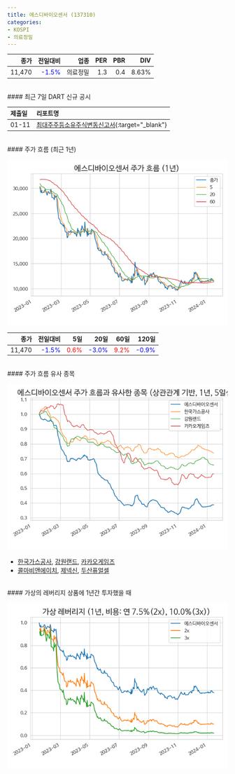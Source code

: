 ```yaml
---
title: 에스디바이오센서 (137310)
categories:
- KOSPI
- 의료정밀
---
```


|**종가**|**전일대비**|**업종**|**PER**|**PBR**|**DIV**|
|-------:|-----------:|-------:|------:|------:|------:|
|11,470|<span style="color: blue">-1.5%</span>|의료정밀|1.3|0.4|8.63%|

<!-- more -->

<br>
#### 최근 7일 DART 신규 공시


|**제출일**|**리포트명**|
|:-----|:-------|
|01-11|[최대주주등소유주식변동신고서](https://dart.fss.or.kr/dsaf001/main.do?rcpNo=20240111800382){:target="_blank"}|

<br>
#### 주가 흐름 (최근 1년)

![137310](/assets/images/stock/137310.png)

|**종가**|**전일대비**|**5일**|**20일**|**60일**|**120일**|
|---:|-------:|--:|---:|---:|----:|
|11,470|<span style="color: blue">-1.5%</span>|<span style="color: red">0.6%</span>|<span style="color: blue">-3.0%</span>|<span style="color: red">9.2%</span>|<span style="color: blue">-0.9%</span>|

<br>
#### 주가 흐름 유사 종목

![137310](/assets/images/stock/137310_corr.png)
- [한국가스공사](/036460/), [강원랜드](/035250/), [카카오게임즈](/293490/)
- [콜마비앤에이치](/200130/), [제넥신](/095700/), [두산퓨얼셀](/336260/)

<br>
#### 가상의 레버리지 상품에 1년간 투자했을 때

![137310](/assets/images/stock/137310_2x.png)